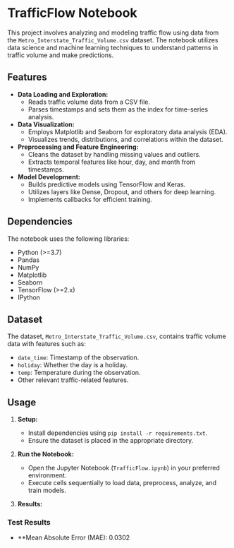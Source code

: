 # TrafficFlow Notebook

This project involves analyzing and modeling traffic flow using data from the `Metro_Interstate_Traffic_Volume.csv` dataset. The notebook utilizes data science and machine learning techniques to understand patterns in traffic volume and make predictions.

## Features

* **Data Loading and Exploration:**
  - Reads traffic volume data from a CSV file.
  - Parses timestamps and sets them as the index for time-series analysis.
* **Data Visualization:**
  - Employs Matplotlib and Seaborn for exploratory data analysis (EDA).
  - Visualizes trends, distributions, and correlations within the dataset.
* **Preprocessing and Feature Engineering:**
  - Cleans the dataset by handling missing values and outliers.
  - Extracts temporal features like hour, day, and month from timestamps.
* **Model Development:**
  - Builds predictive models using TensorFlow and Keras.
  - Utilizes layers like Dense, Dropout, and others for deep learning.
  - Implements callbacks for efficient training.

## Dependencies

The notebook uses the following libraries:

* Python (>=3.7)
* Pandas
* NumPy
* Matplotlib
* Seaborn
* TensorFlow (>=2.x)
* IPython

## Dataset

The dataset, `Metro_Interstate_Traffic_Volume.csv`, contains traffic volume data with features such as:

* `date_time`: Timestamp of the observation.
* `holiday`: Whether the day is a holiday.
* `temp`: Temperature during the observation.
* Other relevant traffic-related features.

## Usage

1. **Setup:**
   - Install dependencies using `pip install -r requirements.txt`.
   - Ensure the dataset is placed in the appropriate directory.

2. **Run the Notebook:**
   - Open the Jupyter Notebook (`TrafficFlow.ipynb`) in your preferred environment.
   - Execute cells sequentially to load data, preprocess, analyze, and train models.

3. **Results:**

### Test Results

* **Mean Absolute Error (MAE): 0.0302
